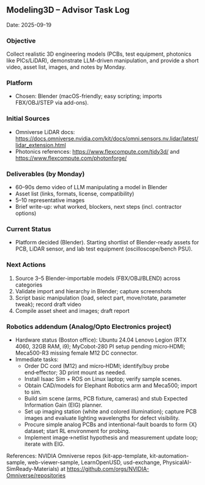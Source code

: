 ## Modeling3D – Advisor Task Log

Date: 2025-09-19

### Objective
Collect realistic 3D engineering models (PCBs, test equipment, photonics like PICs/LiDAR), demonstrate LLM-driven manipulation, and provide a short video, asset list, images, and notes by Monday.

### Platform
- Chosen: Blender (macOS-friendly; easy scripting; imports FBX/OBJ/STEP via add-ons).

### Initial Sources
- Omniverse LiDAR docs: https://docs.omniverse.nvidia.com/kit/docs/omni.sensors.nv.lidar/latest/lidar_extension.html
- Photonics references: https://www.flexcompute.com/tidy3d/ and https://www.flexcompute.com/photonforge/

### Deliverables (by Monday)
- 60–90s demo video of LLM manipulating a model in Blender
- Asset list (links, formats, license, compatibility)
- 5–10 representative images
- Brief write-up: what worked, blockers, next steps (incl. contractor options)

### Current Status
- Platform decided (Blender). Starting shortlist of Blender-ready assets for PCB, LiDAR sensor, and lab test equipment (oscilloscope/bench PSU).

### Next Actions
1) Source 3–5 Blender-importable models (FBX/OBJ/BLEND) across categories
2) Validate import and hierarchy in Blender; capture screenshots
3) Script basic manipulation (load, select part, move/rotate, parameter tweak); record draft video
4) Compile asset sheet and images; draft report

### Robotics addendum (Analog/Opto Electronics project)
- Hardware status (Boston office): Ubuntu 24.04 Lenovo Legion (RTX 4060, 32GB RAM, i9); MyCobot-280 PI setup pending micro‑HDMI; Meca500-R3 missing female M12 DC connector.
- Immediate tasks:
  - Order DC cord (M12) and micro‑HDMI; identify/buy probe end‑effector; 3D print mount as needed.
  - Install Isaac Sim + ROS on Linux laptop; verify sample scenes.
  - Obtain CAD/models for Elephant Robotics arm and Meca500; import to sim.
  - Build sim scene (arms, PCB fixture, cameras) and stub Expected Information Gain (EIG) planner.
  - Set up imaging station (white and colored illumination); capture PCB images and evaluate lighting wavelengths for defect visibility.
  - Procure simple analog PCBs and intentional-fault boards to form {X} dataset; start RL environment for probing.
  - Implement image→netlist hypothesis and measurement update loop; iterate with EIG.

References: NVIDIA Omniverse repos (kit-app-template, kit-automation-sample, web-viewer-sample, LearnOpenUSD, usd-exchange, PhysicalAI-SimReady-Materials) at https://github.com/orgs/NVIDIA-Omniverse/repositories


